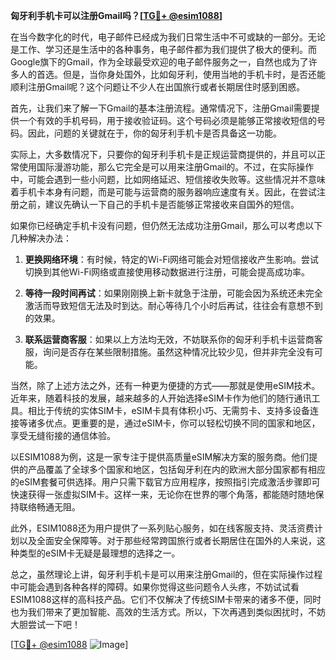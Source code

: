 **匈牙利手机卡可以注册Gmail吗？[[TG💪+ @esim1088](https://t.me/s/esim1088)]**

在当今数字化的时代，电子邮件已经成为我们日常生活中不可或缺的一部分。无论是工作、学习还是生活中的各种事务，电子邮件都为我们提供了极大的便利。而Google旗下的Gmail，作为全球最受欢迎的电子邮件服务之一，自然也成为了许多人的首选。但是，当你身处国外，比如匈牙利，使用当地的手机卡时，是否还能顺利注册Gmail呢？这个问题让不少人在出国旅行或者长期居住时感到困惑。

首先，让我们来了解一下Gmail的基本注册流程。通常情况下，注册Gmail需要提供一个有效的手机号码，用于接收验证码。这个号码必须是能够正常接收短信的号码。因此，问题的关键就在于，你的匈牙利手机卡是否具备这一功能。

实际上，大多数情况下，只要你的匈牙利手机卡是正规运营商提供的，并且可以正常使用国际漫游功能，那么它完全是可以用来注册Gmail的。不过，在实际操作中，可能会遇到一些小问题，比如网络延迟、短信接收失败等。这些情况并不意味着手机卡本身有问题，而是可能与运营商的服务器响应速度有关。因此，在尝试注册之前，建议先确认一下自己的手机卡是否能够正常接收来自国外的短信。

如果你已经确定手机卡没有问题，但仍然无法成功注册Gmail，那么可以考虑以下几种解决办法：

1. **更换网络环境**：有时候，特定的Wi-Fi网络可能会对短信接收产生影响。尝试切换到其他Wi-Fi网络或直接使用移动数据进行注册，可能会提高成功率。
   
2. **等待一段时间再试**：如果刚刚换上新卡就急于注册，可能会因为系统还未完全激活而导致短信无法及时到达。耐心等待几个小时后再试，往往会有意想不到的效果。

3. **联系运营商客服**：如果以上方法均无效，不妨联系你的匈牙利手机卡运营商客服，询问是否存在某些限制措施。虽然这种情况比较少见，但并非完全没有可能。

当然，除了上述方法之外，还有一种更为便捷的方式——那就是使用eSIM技术。近年来，随着科技的发展，越来越多的人开始选择eSIM卡作为他们的随行通讯工具。相比于传统的实体SIM卡，eSIM卡具有体积小巧、无需剪卡、支持多设备连接等诸多优点。更重要的是，通过eSIM卡，你可以轻松切换不同的国家和地区，享受无缝衔接的通信体验。

以ESIM1088为例，这是一家专注于提供高质量eSIM解决方案的服务商。他们提供的产品覆盖了全球多个国家和地区，包括匈牙利在内的欧洲大部分国家都有相应的eSIM套餐可供选择。用户只需下载官方应用程序，按照指引完成激活步骤即可快速获得一张虚拟SIM卡。这样一来，无论你在世界的哪个角落，都能随时随地保持联络畅通无阻。

此外，ESIM1088还为用户提供了一系列贴心服务，如在线客服支持、灵活资费计划以及全面安全保障等。对于那些经常跨国旅行或者长期居住在国外的人来说，这种类型的eSIM卡无疑是最理想的选择之一。

总之，虽然理论上讲，匈牙利手机卡是可以用来注册Gmail的，但在实际操作过程中可能会遇到各种各样的障碍。如果你觉得这些问题令人头疼，不妨试试看ESIM1088这样的高科技产品。它们不仅解决了传统SIM卡带来的诸多不便，同时也为我们带来了更加智能、高效的生活方式。所以，下次再遇到类似困扰时，不妨大胆尝试一下吧！

[[TG💪+ @esim1088](https://t.me/s/esim1088) ![Image](https://i.postimg.cc/4NQfJmqS/Snipaste-2025-05-13-00-14-12.png)]
